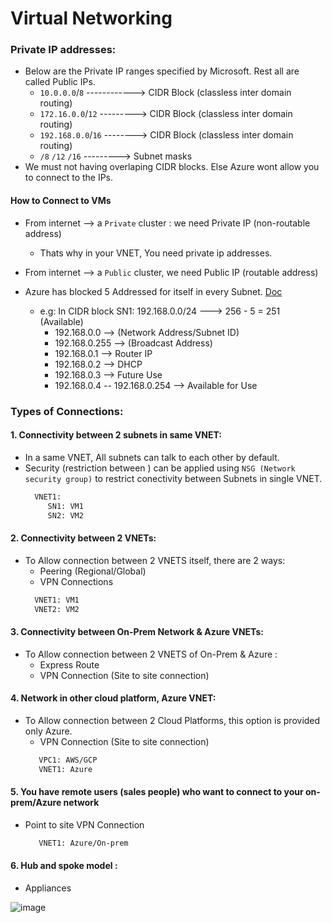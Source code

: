 # Virtual Networking 


### Private IP addresses:
* Below are the Private IP ranges specified by Microsoft. Rest all are called Public IPs.
  * `10.0.0.0`/`8` ------------> CIDR Block (classless inter domain routing)
  * `172.16.0.0`/`12` ---------> CIDR Block (classless inter domain routing)
  * `192.168.0.0`/`16` --------> CIDR Block (classless inter domain routing)
  * `/8` `/12` `/16`  ---------> Subnet masks
* We must not having overlaping CIDR blocks. Else Azure wont allow you to connect to the IPs.
#### How to Connect to VMs
* From internet --> a `Private` cluster : we need Private IP (non-routable address)
  * Thats why in your VNET, You need private ip addresses.
* From internet --> a `Public` cluster, we need Public IP (routable address)

* Azure has blocked 5 Addressed for itself in every Subnet. [Doc](https://docs.microsoft.com/en-us/azure/virtual-network/virtual-networks-faq#what-address-ranges-can-i-use-in-my-vnets)
  * e.g: In CIDR block  SN1: 192.168.0.0/24 ---> 256 - 5 = 251 (Available)
    *   192.168.0.0 --> (Network Address/Subnet ID)
    *   192.168.0.255 --> (Broadcast Address)
    *   192.168.0.1 --> Router IP
    *   192.168.0.2 --> DHCP
    *   192.168.0.3 --> Future Use
    *   192.168.0.4 -- 192.168.0.254  --> Available for Use 

### Types of Connections:

#### 1. Connectivity between 2 subnets in same VNET:
  * In a same VNET, All subnets can talk to each other by default.
  * Security (restriction between ) can be applied using `NSG (Network security group)` to restrict conectivity between Subnets in single VNET.
    ```sh
      VNET1: 
	     SN1: VM1
	     SN2: VM2
    ```
#### 2. Connectivity between 2 VNETs:
  * To Allow connection between 2 VNETS itself, there are 2 ways:
    * Peering (Regional/Global)
    * VPN Connections
    ```sh
      VNET1: VM1
      VNET2: VM2
    ```
#### 3. Connectivity between On-Prem Network & Azure VNETs: 
  * To Allow connection between 2 VNETS of On-Prem & Azure :
    * Express Route
    * VPN Connection (Site to site connection)

#### 4. Network in other cloud platform, Azure VNET:
  * To Allow connection between 2 Cloud Platforms, this option is provided only Azure.
    * VPN Connection (Site to site connection)
    ```sh
       VPC1: AWS/GCP
       VNET1: Azure
    ```
#### 5. You have remote users (sales people) who want to connect to your on-prem/Azure network
  * Point to site VPN Connection
    ```sh
       VNET1: Azure/On-prem
    ```
#### 6. Hub and spoke model : 
  * Appliances

  ![image](https://user-images.githubusercontent.com/24938159/113958111-1ef99700-983e-11eb-9717-6327d7fdfae7.png)
  
  

